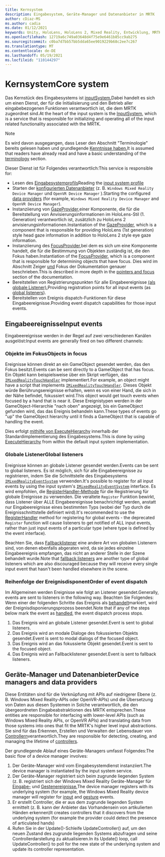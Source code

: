 ```yaml
---
title: Kernsystem
description: Eingabesystem, Geräte-Manager und Datenanbieter in MRTK
author: cDiaz-MS
ms.author: cadia
ms.date: 01/12/2021
keywords: Unity, HoloLens, HoloLens 2, Mixed Reality, Entwicklung, MRTK, Ereignisse
ms.openlocfilehash: 12719a6c749a03648d4f75e9e6461b85cc9ab275
ms.sourcegitcommit: c0ba7d7bb57bb5dda65ee9019229b68c2ee7c267
ms.translationtype: MT
ms.contentlocale: de-DE
ms.lasthandoff: 05/19/2021
ms.locfileid: "110144297"
---
```

# <a name="core-system"></a><span data-ttu-id="76044-104">Kernsystem</span><span class="sxs-lookup"><span data-stu-id="76044-104">Core system</span></span>

<span data-ttu-id="76044-105">Das Kernstück des Eingabesystems ist [inputSystem.](../features/input/overview.md)Dabei handelt es sich um einen Dienst, der für die Initialisierung und den Betrieb aller eingabebezogenen Funktionen verantwortlich ist, die dem MRTK zugeordnet sind.</span><span class="sxs-lookup"><span data-stu-id="76044-105">At the heart of the input system is the [InputSystem](../features/input/overview.md), which is a service that is responsible for initializing and operating all of the input related functionality associated with the MRTK.</span></span>

> [!NOTE]
> <span data-ttu-id="76044-106">Es wird davon ausgegangen, dass Leser den Abschnitt "Terminologie" bereits gelesen haben und grundlegende [Kenntnisse haben.](terminology.md)</span><span class="sxs-lookup"><span data-stu-id="76044-106">It is assumed that readers have already read and have a basic understanding of the [terminology](terminology.md) section.</span></span>

<span data-ttu-id="76044-107">Dieser Dienst ist für Folgendes verantwortlich:</span><span class="sxs-lookup"><span data-stu-id="76044-107">This service is responsible for:</span></span>

- <span data-ttu-id="76044-108">Lesen des [Eingabesystemprofils](../configuration/mixed-reality-configuration-guide.md#input-system-settings)</span><span class="sxs-lookup"><span data-stu-id="76044-108">Reading the [input system profile](../configuration/mixed-reality-configuration-guide.md#input-system-settings)</span></span>
- <span data-ttu-id="76044-109">Starten der [konfigurierten Datenanbieter](../features/input/input-providers.md) (z. B. `Windows Mixed Reality Device Manager` und `OpenVR Device Manager` ).</span><span class="sxs-lookup"><span data-stu-id="76044-109">Starting the configured [data providers](../features/input/input-providers.md) (for example, `Windows Mixed Reality Device Manager` and `OpenVR Device Manager`).</span></span>
- <span data-ttu-id="76044-110">Instanziierung von [GazeProvider,](xref:Microsoft.MixedReality.Toolkit.Input.IMixedRealityGazeProvider)einer Komponente, die für die Bereitstellung von Anvisierungsinformationen im HoloLens-Stil (1. Generation) verantwortlich ist, zusätzlich zu HoloLens 2 anvisierungsinformationen.</span><span class="sxs-lookup"><span data-stu-id="76044-110">Instantiation of the [GazeProvider](xref:Microsoft.MixedReality.Toolkit.Input.IMixedRealityGazeProvider), which is a component that is responsible for providing HoloLens (1st generation) style head gaze information in addition to HoloLens 2 style eye gaze information.</span></span>
- <span data-ttu-id="76044-111">Instanziierung des [FocusProvider,](xref:Microsoft.MixedReality.Toolkit.Input.IMixedRealityFocusProvider)bei dem es sich um eine Komponente handelt, die für die Bestimmung von Objekten zuständig ist, die den Fokus haben.</span><span class="sxs-lookup"><span data-stu-id="76044-111">Instantiation of the [FocusProvider](xref:Microsoft.MixedReality.Toolkit.Input.IMixedRealityFocusProvider), which is a component that is responsible for determining objects that have focus.</span></span> <span data-ttu-id="76044-112">Dies wird im Abschnitt Zeiger [und](controllers-pointers-and-focus.md#pointers-and-focus) Fokus der Dokumentation genauer beschrieben.</span><span class="sxs-lookup"><span data-stu-id="76044-112">This is described in more depth in the [pointers and focus](controllers-pointers-and-focus.md#pointers-and-focus) section of the documentation.</span></span>
- <span data-ttu-id="76044-113">Bereitstellen von Registrierungspunkten für alle Eingabeereignisse [(als globale Listener).](#global-listeners)</span><span class="sxs-lookup"><span data-stu-id="76044-113">Providing registration points for all input events (as [global listeners](#global-listeners)).</span></span>
- <span data-ttu-id="76044-114">Bereitstellen von Ereignis dispatch-Funktionen für diese Eingabeereignisse.</span><span class="sxs-lookup"><span data-stu-id="76044-114">Providing event dispatch capabilities for those input events.</span></span>

## <a name="input-events"></a><span data-ttu-id="76044-115">Eingabeereignisse</span><span class="sxs-lookup"><span data-stu-id="76044-115">Input events</span></span>

<span data-ttu-id="76044-116">Eingabeereignisse werden in der Regel auf zwei verschiedenen Kanälen ausgelöst:</span><span class="sxs-lookup"><span data-stu-id="76044-116">Input events are generally fired on two different channels:</span></span>

### <a name="objects-in-focus"></a><span data-ttu-id="76044-117">Objekte im Fokus</span><span class="sxs-lookup"><span data-stu-id="76044-117">Objects in focus</span></span>

<span data-ttu-id="76044-118">Ereignisse können direkt an ein GameObject gesendet werden, das den Fokus besitzt.</span><span class="sxs-lookup"><span data-stu-id="76044-118">Events can be sent directly to a GameObject that has focus.</span></span> <span data-ttu-id="76044-119">Ein Objekt kann beispielsweise über ein Skript verfügen, das [`IMixedRealityTouchHandler`](xref:Microsoft.MixedReality.Toolkit.Input.IMixedRealityTouchHandler) implementiert.</span><span class="sxs-lookup"><span data-stu-id="76044-119">For example, an object might have a script that implements [`IMixedRealityTouchHandler`](xref:Microsoft.MixedReality.Toolkit.Input.IMixedRealityTouchHandler).</span></span>
<span data-ttu-id="76044-120">Dieses Objekt würde Berührungsereignisse erhalten, wenn es von einer Hand, die sich in der Nähe befindet, fokussiert wird.</span><span class="sxs-lookup"><span data-stu-id="76044-120">This object would get touch events when focused by a hand that is near it.</span></span> <span data-ttu-id="76044-121">Diese Ereignistypen werden in der GameObject-Hierarchie "nach oben" angezeigt, bis ein GameObject gefunden wird, das das Ereignis behandeln kann.</span><span class="sxs-lookup"><span data-stu-id="76044-121">These types of events go "up" the GameObject hierarchy until it finds a GameObject that is capable of handling the event.</span></span>

<span data-ttu-id="76044-122">Dies erfolgt [mithilfe von ExecuteHierarchy](https://docs.unity3d.com/ScriptReference/EventSystems.ExecuteEvents.ExecuteHierarchy.html) innerhalb der Standardimplementierung des Eingabesystems.</span><span class="sxs-lookup"><span data-stu-id="76044-122">This is done by using [ExecuteHierarchy](https://docs.unity3d.com/ScriptReference/EventSystems.ExecuteEvents.ExecuteHierarchy.html) from within the default input system implementation.</span></span>

### <a name="global-listeners"></a><span data-ttu-id="76044-123">Globale Listener</span><span class="sxs-lookup"><span data-stu-id="76044-123">Global listeners</span></span>

<span data-ttu-id="76044-124">Ereignisse können an globale Listener gesendet werden.</span><span class="sxs-lookup"><span data-stu-id="76044-124">Events can be sent to global listeners.</span></span> <span data-ttu-id="76044-125">Es ist möglich, sich für alle Eingabeereignisse zu registrieren, indem Sie die Schnittstelle des Eingabesystems [`IMixedRealityEventSystem`](xref:Microsoft.MixedReality.Toolkit.IMixedRealityEventSystem) verwenden.</span><span class="sxs-lookup"><span data-stu-id="76044-125">It's possible to register for all input events by using the input system's [`IMixedRealityEventSystem`](xref:Microsoft.MixedReality.Toolkit.IMixedRealityEventSystem) interface.</span></span> <span data-ttu-id="76044-126">Es wird empfohlen, die [RegisterHandler-Methode](xref:Microsoft.MixedReality.Toolkit.IMixedRealityEventSystem.RegisterHandler%2A) für die Registrierung für globale Ereignisse zu verwenden. Die veraltete `Register` Funktion bewirkt, dass Listener über ALLE Eingabeereignisse benachrichtigt werden, anstatt nur Eingabeereignisse eines bestimmten Typs (wobei der Typ durch die Ereignisschnittstelle definiert wird).</span><span class="sxs-lookup"><span data-stu-id="76044-126">It's recommended to use the [RegisterHandler](xref:Microsoft.MixedReality.Toolkit.IMixedRealityEventSystem.RegisterHandler%2A) method for registering for global events - the deprecated `Register` function will cause listeners to get notified of ALL input events, rather than just input events of a particular type (where type is defined by the event interface).</span></span>

<span data-ttu-id="76044-127">Beachten Sie, dass [Fallbacklistener](xref:Microsoft.MixedReality.Toolkit.Input.MixedRealityInputSystem.PushFallbackInputHandler%2A) eine andere Art von globalen Listenern sind, von denen ebenfalls abgeraten wird, da sie jedes einzelne Eingabeereignis empfangen, das nicht an anderer Stelle in der Szene behandelt wurde.</span><span class="sxs-lookup"><span data-stu-id="76044-127">Note that [fallback listeners](xref:Microsoft.MixedReality.Toolkit.Input.MixedRealityInputSystem.PushFallbackInputHandler%2A) are another type of global listeners which are also discouraged because they will receive every single input event that hasn't been handled elsewhere in the scene.</span></span>

### <a name="order-of-event-dispatch"></a><span data-ttu-id="76044-128">Reihenfolge der Ereignisdisponent</span><span class="sxs-lookup"><span data-stu-id="76044-128">Order of event dispatch</span></span>

<span data-ttu-id="76044-129">Im Allgemeinen werden Ereignisse wie folgt an Listener gesendet.</span><span class="sxs-lookup"><span data-stu-id="76044-129">Generally, events are sent to listeners in the following way.</span></span> <span data-ttu-id="76044-130">Beachten Sie Folgendes: Wenn einer der folgenden Schritte das Ereignis als [behandelt](https://docs.unity3d.com/ScriptReference/EventSystems.AbstractEventData-used.html)markiert, wird der Ereignisdisponierungsprozess beendet.</span><span class="sxs-lookup"><span data-stu-id="76044-130">Note that if any of the steps below mark the event as [handled](https://docs.unity3d.com/ScriptReference/EventSystems.AbstractEventData-used.html), the event dispatch process stops.</span></span>

1. <span data-ttu-id="76044-131">Das Ereignis wird an globale Listener gesendet.</span><span class="sxs-lookup"><span data-stu-id="76044-131">Event is sent to global listeners.</span></span>
2. <span data-ttu-id="76044-132">Das Ereignis wird an modale Dialoge des fokussierten Objekts gesendet.</span><span class="sxs-lookup"><span data-stu-id="76044-132">Event is sent to modal dialogs of the focused object.</span></span>
3. <span data-ttu-id="76044-133">Das Ereignis wird an das fokussierte Objekt gesendet.</span><span class="sxs-lookup"><span data-stu-id="76044-133">Event is sent to the focused object.</span></span>
4. <span data-ttu-id="76044-134">Das Ereignis wird an Fallbacklistener gesendet.</span><span class="sxs-lookup"><span data-stu-id="76044-134">Event is sent to fallback listeners.</span></span>

## <a name="device-managers-and-data-providers"></a><span data-ttu-id="76044-135">Geräte-Manager und Datenanbieter</span><span class="sxs-lookup"><span data-stu-id="76044-135">Device managers and data providers</span></span>

<span data-ttu-id="76044-136">Diese Entitäten sind für die Verknüpfung mit APIs auf niedrigerer Ebene (z. B. Windows Mixed Reality-APIs oder OpenVR-APIs) und die Übersetzung von Daten aus diesen Systemen in Solche verantwortlich, die den übergeordneten Eingabeabstraktionen des MRTK entsprechen.</span><span class="sxs-lookup"><span data-stu-id="76044-136">These entities are responsible for interfacing with lower-level APIs (such as Windows Mixed Reality APIs, or OpenVR APIs) and translating data from those systems into ones that fit the MRTK's higher level input abstractions.</span></span> <span data-ttu-id="76044-137">Sie sind für das Erkennen, Erstellen und Verwalten der Lebensdauer von [Controllern](controllers-pointers-and-focus.md#controllers)verantwortlich.</span><span class="sxs-lookup"><span data-stu-id="76044-137">They are responsible for detecting, creating, and managing the lifetime of [controllers](controllers-pointers-and-focus.md#controllers).</span></span>

<span data-ttu-id="76044-138">Der grundlegende Ablauf eines Geräte-Managers umfasst Folgendes:</span><span class="sxs-lookup"><span data-stu-id="76044-138">The basic flow of a device manager involves:</span></span>

1. <span data-ttu-id="76044-139">Der Geräte-Manager wird vom Eingabesystemdienst instanziiert.</span><span class="sxs-lookup"><span data-stu-id="76044-139">The device manager is instantiated by the input system service.</span></span>
2. <span data-ttu-id="76044-140">Der Geräte-Manager registriert sich beim zugrunde liegenden System (z. B. registriert sich der Windows Mixed Reality Geräte-Manager für [Eingabe-](../features/input/input-events.md) und [Gestenereignisse.](../features/input/gestures.md#gesture-events)</span><span class="sxs-lookup"><span data-stu-id="76044-140">The device manager registers with its underlying system (for example, the Windows Mixed Reality device manager will register for [input](../features/input/input-events.md) and [gesture](../features/input/gestures.md#gesture-events) events.</span></span>
3. <span data-ttu-id="76044-141">Er erstellt Controller, die er aus dem zugrunde liegenden System ermittelt (z. B. kann der Anbieter das Vorhandensein von artikulierten Händen erkennen)</span><span class="sxs-lookup"><span data-stu-id="76044-141">It creates controllers that it discovers from the underlying system (for example the provider could detect the presence of articulated hands)</span></span>
4. <span data-ttu-id="76044-142">Rufen Sie in der Update()-Schleife UpdateController() auf, um den neuen Zustand des zugrunde liegenden Systems abzufragen und seine Controllerdarstellung zu aktualisieren.</span><span class="sxs-lookup"><span data-stu-id="76044-142">In its Update() loop, call UpdateController() to poll for the new state of the underlying system and update its controller representation.</span></span>
